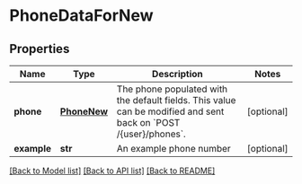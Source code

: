 # PhoneDataForNew

## Properties
Name | Type | Description | Notes
------------ | ------------- | ------------- | -------------
**phone** | [**PhoneNew**](PhoneNew.md) | The phone populated with the default fields. This value can be modified and sent back on &#x60;POST /{user}/phones&#x60;.  | [optional] 
**example** | **str** | An example phone number | [optional] 

[[Back to Model list]](../README.md#documentation-for-models) [[Back to API list]](../README.md#documentation-for-api-endpoints) [[Back to README]](../README.md)


